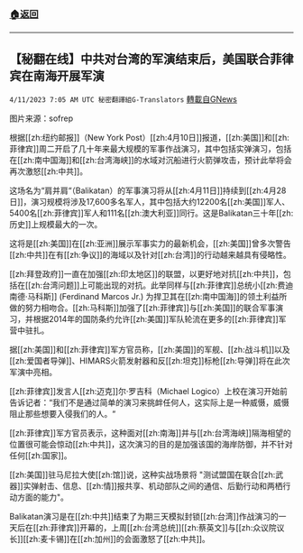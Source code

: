###  [:house:返回](README.md)
---


## 【秘翻在线】中共对台湾的军演结束后，美国联合菲律宾在南海开展军演
`4/11/2023 7:05 AM UTC 秘密翻譯組G-Translators` [轉載自GNews](https://gnews.org/articles/1084765)

         

图片来源：sofrep

根据[[zh:纽约邮报]]（New York Post）[[zh:4月10日]]报道，[[zh:美国]]和[[zh:菲律宾]]周二开启了几十年来最大规模的军事作战演习，其中包括实弹演习，包括在[[zh:南中国海]]和[[zh:台湾海峡]]的水域对沉船进行火箭弹攻击，预计此举将会再次激怒[[zh:中共]]。

这场名为“肩并肩“（Balikatan）的军事演习将从[[zh:4月11日]]持续到[[zh:4月28日]]，演习规模将涉及17,600多名军人，其中包括大约12200名[[zh:美国]]军人、5400名[[zh:菲律宾]]军人和111名[[zh:澳大利亚]]同行。这是Balikatan三十年[[zh:历史]]上规模最大的一次。

这将是[[zh:美国]]在[[zh:亚洲]]展示军事实力的最新机会，[[zh:美国]]曾多次警告[[zh:中共]]在有[[zh:争议]]的海域以及针对[[zh:台湾]]的行动越来越具有侵略性。

[[zh:拜登政府]]一直在加强[[zh:印太地区]]的联盟，以更好地对抗[[zh:中共]]，包括在[[zh:台湾问题]]上可能出现的对抗。此举同样与[[zh:菲律宾]]总统小[[zh:费迪南德·马科斯]] (Ferdinand Marcos Jr.) 为捍卫其在[[zh:南中国海]]的领土利益所做的努力相吻合。[[zh:马科斯]]加强了[[zh:菲律宾]]与[[zh:美国]]的联合军事演习，并根据2014年的国防条约允许[[zh:美国]]军队轮流在更多的[[zh:菲律宾]]军营中驻扎。

据[[zh:美国]]和[[zh:菲律宾]]军方官员称，[[zh:美国]]的军舰、[[zh:战斗机]]以及[[zh:爱国者导弹]]、HIMARS火箭发射器和反[[zh:坦克]]标枪[[zh:导弹]]将在此次军演中亮相。

[[zh:菲律宾]]发言人[[zh:迈克]]尔·罗吉科（Michael Logico）上校在演习开始前告诉记者：“我们不是通过简单的演习来挑衅任何人，这实际上是一种威慑，威慑阻止那些想要入侵我们的人。“

[[zh:菲律宾]]军方官员表示，这种面对[[zh:南海]]并与[[zh:台湾海峡]]隔海相望的位置很可能会惊动[[zh:中共]]，这次演习的目的是加强该国的海岸防御，并不针对任何[[zh:国家]]。

[[zh:美国]]驻马尼拉大使[[zh:馆]]说，这种实战场景将 "测试盟国在联合[[zh:武器]]实弹射击、信息、[[zh:情]]报共享、机动部队之间的通信、后勤行动和两栖行动方面的能力"。

Balikatan演习是在[[zh:中共]]结束了为期三天模拟封锁[[zh:台湾]]作战演习的一天后在[[zh:菲律宾]]开幕的，上周[[zh:台湾总统]][[zh:蔡英文]]与[[zh:众议院议长]][[zh:麦卡锡]]在[[zh:加州]]的会面激怒了[[zh:中共]]。
